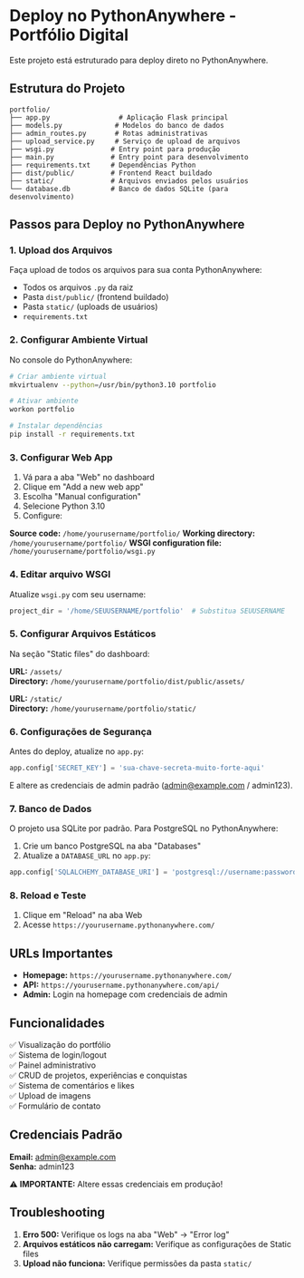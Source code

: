 # Deploy no PythonAnywhere - Portfólio Digital

Este projeto está estruturado para deploy direto no PythonAnywhere.

## Estrutura do Projeto

```
portfolio/
├── app.py                 # Aplicação Flask principal
├── models.py             # Modelos do banco de dados
├── admin_routes.py       # Rotas administrativas
├── upload_service.py     # Serviço de upload de arquivos
├── wsgi.py              # Entry point para produção
├── main.py              # Entry point para desenvolvimento
├── requirements.txt     # Dependências Python
├── dist/public/         # Frontend React buildado
├── static/              # Arquivos enviados pelos usuários
└── database.db          # Banco de dados SQLite (para desenvolvimento)
```

## Passos para Deploy no PythonAnywhere

### 1. Upload dos Arquivos
Faça upload de todos os arquivos para sua conta PythonAnywhere:
- Todos os arquivos `.py` da raiz
- Pasta `dist/public/` (frontend buildado)
- Pasta `static/` (uploads de usuários)
- `requirements.txt`

### 2. Configurar Ambiente Virtual
No console do PythonAnywhere:

```bash
# Criar ambiente virtual
mkvirtualenv --python=/usr/bin/python3.10 portfolio

# Ativar ambiente
workon portfolio

# Instalar dependências
pip install -r requirements.txt
```

### 3. Configurar Web App
1. Vá para a aba "Web" no dashboard
2. Clique em "Add a new web app"
3. Escolha "Manual configuration"
4. Selecione Python 3.10
5. Configure:

**Source code:** `/home/yourusername/portfolio/`
**Working directory:** `/home/yourusername/portfolio/`
**WSGI configuration file:** `/home/yourusername/portfolio/wsgi.py`

### 4. Editar arquivo WSGI
Atualize `wsgi.py` com seu username:

```python
project_dir = '/home/SEUUSERNAME/portfolio'  # Substitua SEUUSERNAME
```

### 5. Configurar Arquivos Estáticos
Na seção "Static files" do dashboard:

**URL:** `/assets/`  
**Directory:** `/home/yourusername/portfolio/dist/public/assets/`

**URL:** `/static/`  
**Directory:** `/home/yourusername/portfolio/static/`

### 6. Configurações de Segurança
Antes do deploy, atualize no `app.py`:

```python
app.config['SECRET_KEY'] = 'sua-chave-secreta-muito-forte-aqui'
```

E altere as credenciais de admin padrão (admin@example.com / admin123).

### 7. Banco de Dados
O projeto usa SQLite por padrão. Para PostgreSQL no PythonAnywhere:

1. Crie um banco PostgreSQL na aba "Databases"
2. Atualize a `DATABASE_URL` no `app.py`:

```python
app.config['SQLALCHEMY_DATABASE_URI'] = 'postgresql://username:password@hostname/database'
```

### 8. Reload e Teste
1. Clique em "Reload" na aba Web
2. Acesse `https://yourusername.pythonanywhere.com/`

## URLs Importantes

- **Homepage:** `https://yourusername.pythonanywhere.com/`
- **API:** `https://yourusername.pythonanywhere.com/api/`
- **Admin:** Login na homepage com credenciais de admin

## Funcionalidades

✅ Visualização do portfólio  
✅ Sistema de login/logout  
✅ Painel administrativo  
✅ CRUD de projetos, experiências e conquistas  
✅ Sistema de comentários e likes  
✅ Upload de imagens  
✅ Formulário de contato  

## Credenciais Padrão

**Email:** admin@example.com  
**Senha:** admin123

⚠️ **IMPORTANTE:** Altere essas credenciais em produção!

## Troubleshooting

1. **Erro 500:** Verifique os logs na aba "Web" → "Error log"
2. **Arquivos estáticos não carregam:** Verifique as configurações de Static files
3. **Upload não funciona:** Verifique permissões da pasta `static/`
